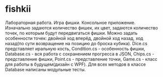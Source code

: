 # fishkii
Лабораторная работа. Игра фишки. Консольное приложение. Изначально задаются количество фишек, их цвет, задаются количество точек, по которым будут передвигаться фишки. Можно задать особенности точек: двойной ход вперёд, двойной ход назад, ход назад(по сути возвращение на позицию до броска кубика). Dice.cs представляет иральную кость, Condition.cs - особенность фишки, Database.cs - вся работа с сохранением прогресса в JSON, Chips.cs - представление фишки, Point.cs - представление точки, Game.cs - класс для работы в будущем(дизайн с WPF). Для всех методов в классе Database написаны модульные тесты.
